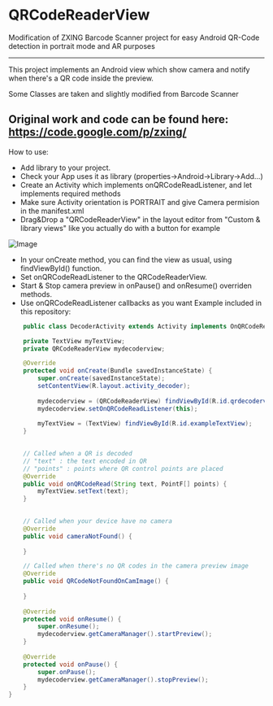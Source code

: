 QRCodeReaderView
================

Modification of ZXING Barcode Scanner project for easy Android QR-Code detection in portrait mode and AR purposes

---
This project implements an Android view which show camera and notify when there's a QR code inside the preview.

Some Classes are taken and slightly modified from Barcode Scanner

Original work and code can be found here: https://code.google.com/p/zxing/
---
How to use:

- Add library to your project.
- Check your App uses it as library (properties->Android->Library->Add...)
- Create an Activity which implements onQRCodeReadListener, and let implements required methods
- Make sure Activity orientation is PORTRAIT and give Camera permision in the manifest.xml
- Drag&Drop a "QRCodeReaderView" in the layout editor from "Custom & library views" like you actually do with a button for example

![Image](../master/readme_images/add_view.png?raw=true)

- In your onCreate method, you can find the view as usual, using findViewById() function.
- Set onQRCodeReadListener to the QRCodeReaderView.
- Start & Stop camera preview in onPause() and onResume() overriden methods.
- Use onQRCodeReadListener callbacks as you want
Example included in this repository:

```java
	public class DecoderActivity extends Activity implements OnQRCodeReadListener {

    private TextView myTextView;
	private QRCodeReaderView mydecoderview;

	@Override
    protected void onCreate(Bundle savedInstanceState) {
        super.onCreate(savedInstanceState);
        setContentView(R.layout.activity_decoder);
        
        mydecoderview = (QRCodeReaderView) findViewById(R.id.qrdecoderview);
        mydecoderview.setOnQRCodeReadListener(this);
        
        myTextView = (TextView) findViewById(R.id.exampleTextView);
    }

    
    // Called when a QR is decoded
    // "text" : the text encoded in QR
    // "points" : points where QR control points are placed
	@Override
	public void onQRCodeRead(String text, PointF[] points) {
		myTextView.setText(text);
	}

	
	// Called when your device have no camera
	@Override
	public void cameraNotFound() {
		
	}

	// Called when there's no QR codes in the camera preview image
	@Override
	public void QRCodeNotFoundOnCamImage() {
		
	}
    
	@Override
	protected void onResume() {
		super.onResume();
		mydecoderview.getCameraManager().startPreview();
	}
	
	@Override
	protected void onPause() {
		super.onPause();
		mydecoderview.getCameraManager().stopPreview();
	}
}
```
